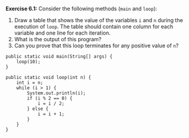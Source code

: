 **Exercise 6.1:**
Consider the following methods (`main` and `loop`):



1. Draw a table that shows the value of the variables `i` and `n` during the execution of `loop`. The table should contain one column for each variable and one line for each iteration.
1. What is the output of this program?
1. Can you prove that this loop terminates for any positive value of `n`?



```code
public static void main(String[] args) {
    loop(10);
}

public static void loop(int n) {
    int i = n;
    while (i > 1) {
        System.out.println(i);
        if (i % 2 == 0) {
            i = i / 2;
        } else {
            i = i + 1;
        }
    }
}
```